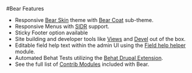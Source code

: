 #Bear Features
- Responsive [Bear Skin](https://www.drupal.org/project/bear_skin) theme with [Bear Coat](http://cgit.drupalcode.org/bear_skin/tree/bear_coat) sub-theme.
- Responsive Menus with [SIDR](https://github.com/artberri/sidr/releases) support.
- Sticky Footer option available
- Site building and developer tools like [Views](https://www.drupal.org/project/views) and [Devel](https://www.drupal.org/project/views) out of the box.
- Editable field help text within the admin UI using the [Field help helper](https://www.drupal.org/project/field_help_helper) module.
- Automated Behat Tests utilizing the [Behat Drupal Extension](https://www.drupal.org/project/drupalextension).
- See the full list of [Contrib Modules](/en/8.x/contributed-modules/) included with Bear.
